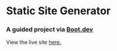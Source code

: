 # Static Site Generator
### A guided project via [Boot.dev](https://boot.dev)

View the live site [here.](https://jessevanatta.github.io/ssg)

